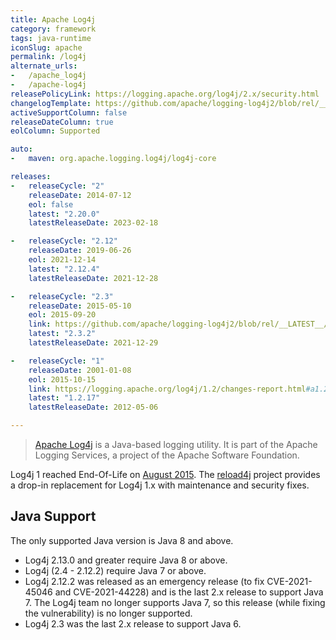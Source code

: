 ```yaml
---
title: Apache Log4j
category: framework
tags: java-runtime
iconSlug: apache
permalink: /log4j
alternate_urls:
-   /apache_log4j
-   /apache-log4j
releasePolicyLink: https://logging.apache.org/log4j/2.x/security.html
changelogTemplate: https://github.com/apache/logging-log4j2/blob/rel/__LATEST__/RELEASE-NOTES.md
activeSupportColumn: false
releaseDateColumn: true
eolColumn: Supported

auto:
-   maven: org.apache.logging.log4j/log4j-core

releases:
-   releaseCycle: "2"
    releaseDate: 2014-07-12
    eol: false
    latest: "2.20.0"
    latestReleaseDate: 2023-02-18

-   releaseCycle: "2.12"
    releaseDate: 2019-06-26
    eol: 2021-12-14
    latest: "2.12.4"
    latestReleaseDate: 2021-12-28

-   releaseCycle: "2.3"
    releaseDate: 2015-05-10
    eol: 2015-09-20
    link: https://github.com/apache/logging-log4j2/blob/rel/__LATEST__/RELEASE-NOTES.txt
    latest: "2.3.2"
    latestReleaseDate: 2021-12-29

-   releaseCycle: "1"
    releaseDate: 2001-01-08
    eol: 2015-10-15
    link: https://logging.apache.org/log4j/1.2/changes-report.html#a1.2.17
    latest: "1.2.17"
    latestReleaseDate: 2012-05-06

---
```


> [Apache Log4j](https://logging.apache.org/log4j/2.x/) is a Java-based logging utility. It is part
> of the Apache Logging Services, a project of the Apache Software Foundation.

Log4j 1 reached End-Of-Life on [August 2015](https://news.apache.org/foundation/entry/apache_logging_services_project_announces).
The [reload4j](https://reload4j.qos.ch/) project provides a drop-in replacement for Log4j 1.x with
maintenance and security fixes.

## Java Support

The only supported Java version is Java 8 and above.

- Log4j 2.13.0 and greater require Java 8 or above.
- Log4j (2.4 - 2.12.2) require Java 7 or above.
- Log4j 2.12.2 was released as an emergency release (to fix CVE-2021-45046 and CVE-2021-44228) and
  is the last 2.x release to support Java 7. The Log4j team no longer supports Java 7, so this
  release (while fixing the vulnerability) is no longer supported.
- Log4j 2.3 was the last 2.x release to support Java 6.
